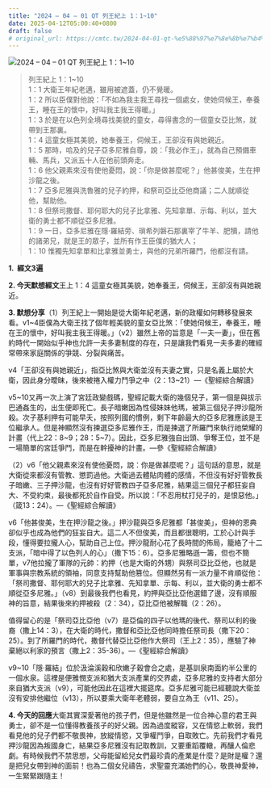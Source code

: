 ```yaml
---
title: "2024 – 04 – 01 QT 列王紀上 1：1~10"
date: 2025-04-12T05:00:40+0800
draft: false
# original_url: https://cmtc.tw/2024-04-01-qt-%e5%88%97%e7%8e%8b%e7%b4%80%e4%b8%8a-1%ef%bc%9a110
---
```


![2024 – 04 – 01 QT 列王紀上 1：1~10](/images/qt.jpg  "2024 – 04 – 01 QT 列王紀上 1：1~10")

> 列王紀上 1：1~10  
> 1：1 大衛王年紀老邁，雖用被遮蓋，仍不覺暖。  
> 1：2 所以臣僕對他說：「不如為我主我王尋找一個處女，使她伺候王，奉養王，睡在王的懷中，好叫我主我王得暖。」  
> 1：3 於是在以色列全境尋找美貌的童女，尋得書念的一個童女亞比煞，就帶到王那裏。  
> 1：4 這童女極其美貌，她奉養王，伺候王，王卻沒有與她親近。  
> 1：5 那時，哈及的兒子亞多尼雅自尊，說：「我必作王」，就為自己預備車輛、馬兵，又派五十人在他前頭奔走。  
> 1：6 他父親素來沒有使他憂悶，說：「你是做甚麼呢？」他甚俊美，生在押沙龍之後。  
> 1：7 亞多尼雅與洗魯雅的兒子約押，和祭司亞比亞他商議；二人就順從他，幫助他。  
> 1：8 但祭司撒督、耶何耶大的兒子比拿雅、先知拿單、示每、利以，並大衛的勇士都不順從亞多尼雅。  
> 1：9 一日，亞多尼雅在隱‧羅結旁、瑣希列磐石那裏宰了牛羊、肥犢，請他的諸弟兄，就是王的眾子，並所有作王臣僕的猶大人；  
> 1：10 惟獨先知拿單和比拿雅並勇士，與他的兄弟所羅門，他都沒有請。

**1.  經文3遍**

**2. 今天默想經文**王上 1：4 這童女極其美貌，她奉養王，伺候王，王卻沒有與她親近。

**3. 默想分享**（1）列王紀上一開始是從大衛年紀老邁，新的政權如何轉移發展來看。v1~4臣僕為大衛王找了個年輕美貌的童女亞比煞：「使她伺候王，奉養王，睡在王的懷中，好叫我主我王得暖。」（v2）雖然上帝的旨意是「一夫一妻」，但在舊約時代一開始似乎神也允許一夫多妻制度的存在，只是讓我們看見一夫多妻的確經常帶來家庭關係的爭競、分裂與痛苦。

v4「王卻沒有與她親近」，指亞比煞與大衛並沒有夫妻之實，只是名義上屬於大衛，因此身分曖昧，後來被捲入權力鬥爭之中（2：13~21）—《聖經綜合解讀》

v5~10又再一次上演了宮廷政變戲碼，聖經記載大衛的幾個兒子，第一個是與拔示巴通姦生的，出生便即死亡。長子暗嫩因為性侵妹妹他瑪，被第三個兒子押沙龍所殺。次子基利押有可能早夭，按照列國的慣例，剩下年齡最大的亞多尼雅應該是王位繼承人。但是神顯然沒有揀選亞多尼雅作王，而是揀選了所羅門來執行祂榮耀的計畫（代上22：8~9；28：5~7）。因此，亞多尼雅強自出頭、爭奪王位，並不是一場簡單的宮廷爭鬥，而是在幹擾神的計畫。—參《聖經綜合解讀》

（2）v6「他父親素來沒有使他憂悶，說：你是做甚麼呢？」這句話的意思，就是大衛從來都沒有管教、懲罰過他。大衛過去體貼肉體的感情，不但沒有好好管教長子暗嫩、三子押沙龍，也沒有好好管教四子亞多尼雅，結果這三個兒子都狂妄自大、不受約束，最後都死於自作自受。所以說：「不忍用杖打兒子的，是恨惡他。」（箴13：24）。—《聖經綜合解讀》

v6「他甚俊美，生在押沙龍之後。」押沙龍與亞多尼雅都「甚俊美」，但神的恩典卻似乎也成為他們的狂妄自大。這二人不但俊美，而且都很聰明，工於心計與手段，懂得要拉攏人心，幫助自己上位。押沙龍耐心花了長時間的佈局，籠絡了十二支派，「暗中得了以色列人的心」（撒下15：6）。亞多尼雅略遜一籌，但也不簡單，v7他拉攏了軍隊的元帥：約押（也是大衛的外甥）與祭司亞比亞他，也就是軍事與宗教系統的領袖，同意支持幫助他篡位。但顯然另有一派力量不肯順從他：「祭司撒督、耶何耶大的兒子比拿雅、先知拿單、示每、利以，並大衛的勇士都不順從亞多尼雅。」（v8）到最後我們也看見，約押與亞比亞他選錯了邊，沒有順服神的旨意，結果後來約押被殺（2：34），亞比亞他被解職（2：26）。

值得留心的是「祭司亞比亞他（v7）是亞倫的四子以他瑪的後代、祭司以利的後裔（撒上14：3），在大衛的時代，撒督和亞比亞他同時擔任祭司長（撒下20：25）。到了所羅門的時代，撒督代替亞比亞他作大祭司（王上2：35），應驗了神棄絕以利家的預言（撒上2：35-36）。—《聖經綜合解讀》

v9~10「隱·羅結」位於汲淪溪穀和欣嫩子穀會合之處，是基訓泉南面約半公里的一個水泉。這裡是便雅憫支派和猶大支派產業的交界處，亞多尼雅的支持者大部分來自猶大支派（v9），可能他因此在這裡大擺筵席。亞多尼雅可能已經聽說大衛並沒有安排他繼位（v13），所以要乘大衛年老體弱，要自立為王（v11、25）。

**4. 今天的回應**大衛其實深愛著他的孩子們，但是他雖然是一位合神心意的君王與勇士，卻不是一位懂得教養孩子的好父親。因為過度縱容，又在情慾上軟弱，我們看見他的兒子們都不敬畏神，放縱情慾，又爭權鬥爭，自取敗亡。先前我們才看見押沙龍因為叛國身亡，結果亞多尼雅沒有記取教訓，又要重蹈覆轍，再釀人倫悲劇。有時候我們不禁思想，父母能留給兒女們最珍貴的產業是什麼？是財是權？還是把兒女帶到神的面前！也為二個女兒禱告，求聖靈充滿她們的心，敬畏神愛神，一生緊緊跟隨主！
